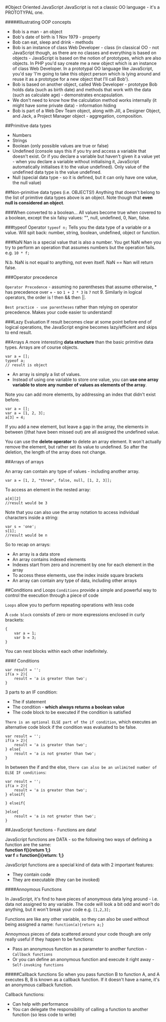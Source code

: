 
#Object Oriented JavaScript
JavaScript is not a classic OO language - it's a PROTOTYPAL one. 

#####Illustrating OOP concepts
* Bob is a man - an object 
* Bob's date of birth is 1 Nov 1979 - property
* Bob can eat, sleep and drink - methods
* Bob is an instance of class Web Developer - class (in classical OO - not JavaScript though, as there are no classes and everything is based on objects - JavaScript is based on the notion of prototypes, which are also objects. In PHP you'd say create me a new object which is an instance of class Web Developer. In a prototypal OO language like JavaScript, you'd say 'I'm going to take this object person which is lying around and reuse it as a prototype for a new object that I'll call Bob').
* Bob is based on another object, called Web Developer - prototype
Bob holds data (such as birth date) and methods that work with the data (such as calculate age) - demonstrates encapsulation.
* We don't need to know how the calculation method works internally (it might have some private data) - information hiding
* Bob is part of a Web Dev Team object, along with Jill, a Designer Object, and Jack, a Project Manager object - aggregation, composition. 

##Primitive data types

* Numbers
* Strings
* Boolean (only possible values are true or false)
* Undefined (console says this if you try and access a variable that doesn't exist. Or if you declare a variable but haven't given it a value yet - when you declare a variable without initialising it, JavaScript automatically initialises it to the value undefined). Only value of the undefined data type is the value undefined. 
* Null (special data type -  so it is defined, but it can only have one value, the null value)

##Non-primitive data types (i.e. OBJECTS!)
Anything that doesn't belong to the list of primitive data types above is an object. 
Note though that **even null is considered an object**. 

###When converted to a boolean…
All values become true when covered to a boolean, except the six falsy values: "", null, undefined, 0, Nan, false. 

###typeof Operator
`typeof n;`
Tells you the data type of a variable or a value. Will spit back: number, string, boolean, undefined, object or function. 

###NaN
Nan is a special value that is also a number. You get NaN when you try to perform an operation that assumes numbers but the operation fails. e.g. `10 * f;`

N.b. NaN is not equal to anything, not even itself. NaN == Nan will return false. 

###Operator precedence

`Operator Precedence` - assuming no parentheses that assume otherwise, * has precedence over + - so `1 + 2 * 3` is `7` not 9. Similarly in logical operators, the order is ! then && then ||.

`Best practice - use parentheses` rather than relying on operator precedence. Makes your code easier to understand! 

###Lazy Evaluation
If result becomes clear at some point before end of logical operations, the JavaScript engine becomes lazy/efficient and skips to end result. 
 
##Arrays
A more interesting **data structure** than the basic primitive data types. Arrays are of course objects. 
	
	var a = [];
	typeof a;
	// result is object
	
* An array is simply a list of values. 
* Instead of using one variable to store one value, you can **use one array variable to store any number of values as elements of the array**.

Note you can add more elements, by addressing an index that didn't exist before. 
	
	var a = [];
	var a = [1, 2, 3];
	a[3] = 4;
	
If you add a new element, but leave a gap in the array, the elements in between ()that have been missed out) are all assigned the undefined value. 

You can use the **delete operator** to delete an array element. It won't actually remove the element, but rather set its value to undefined. So after the deletion, the length of the array does not change. 

##Arrays of arrays

An array can contain any type of values - including another array. 

	var a = [1, 2, "three", false, null, [1, 2, 3]];

To access an element in the nested array: 

	a[4][2]
	//result would be 3
	
Note that you can also use the array notation to access individual characters inside a string: 

	var s = 'one';
	s[1];
	//result would be n

So to recap on arrays: 

* An array is a data store
* An array contains indexed elements
* Indexes start from zero and increment by one for each element in the array
* To access these elements, use the index inside square brackets
* An array can contain any type of data, including other arrays


##Conditions and Loops
`Conditions` provide a simple and powerful way to control the execution through a piece of code

`Loops` allow you to perform repeating operations with less code

A `code block` consists of zero or more expressions enclosed in curly brackets:

	{
		var a = 1;
		var b = 3;
	}
	
You can nest blocks within each other indefinitely. 

###if Conditions
 
	var result = '';
	if(a > 2){
		result = 'a is greater than two';
	}

3 parts to an IF condition: 

* The if statement
* The condition - **which always returns a boolean value**
* The code block to be executed if the condition is satisfied

`There is an optional ELSE part of the if condition`, which executes an alternative code block if the condition was evaluated to be false. 

	var result = '';
	if(a > 2){
		result = 'a is greater than two';
	} else{
		result = 'a is not greater than two';
	}

In between the if and the else, `there can also be an unlimited number of ELSE IF conditions`: 

	var result = '';
	if(a > 2){
		result = 'a is greater than two';
	} elseif{
		
	} elseif{
	
	}else{
		result = 'a is not greater than two';
	}

##JavaScript functions - Functions are data!

JavaScript functions are DATA - so the following two ways of defining a function are the same:  
**function f(){return 1;}**  
**var f = function(){return: 1;}**

JavaScript functions are a special kind of data with 2 important features:     

* They contain code  
* They are executable (they can be invoked)

####Annoymous Functions

In JavaScript, it's find to have pieces of anonymous data lying around - i.e. data not assigned to any variable. The code will look a bit odd and won't do anything, but it won't break your code e.g. 
`[1,2,3];`

Functions are like any other variable, so they can also be used without being assigned a name: 
`function(a){return a;}`

Annoymous pieces of data scattered around your code though are only really useful if they happen to be functions: 

* Pass an anonymous function as a parameter to another function - `Callback functions`
* Or you can define an anonymous function and execute it right away - `Self-invoking functions`

#####Callback functions
So when you pass function B to function A, and A executes B, B is known as a callback function. If it doesn't have a name, it's an anonymous callback function. 
 
Callback functions:  
* Can help with performance
* You can delegate the responsibility of calling a function to another function (so less code to write)

